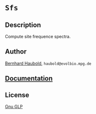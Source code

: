 # `Sfs`
## Description
Compute site frequence spectra.
## Author
[Bernhard Haubold](http://thymine.evolbio.mpg.de/), `haubold@evolbio.mpg.de`
## [Documentation](http://github.com/evolbioinf/sfs/doc/sfs.pdf)
## License
[Gnu GLP](https://www.gnu.org/licenses/gpl-3.0.en.html)

